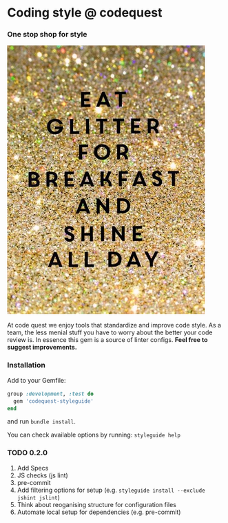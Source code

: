 # Coding style @ codequest
### One stop shop for style
![Eat glitter for breakfast](eat-glitter.jpg)

At code quest we enjoy tools that standardize and improve code style. As a team,
 the less menial stuff you have to worry about the better your code review is.
In essence this gem is a source of linter configs.
**Feel free to suggest improvements.**


### Installation
Add to your Gemfile:
```ruby
group :development, :test do
  gem 'codequest-styleguide'
end
```
and run `bundle install`.

You can check available options by running: `styleguide help`

### TODO 0.2.0
1. Add Specs
2. JS checks (js lint)
3. pre-commit
4. Add filtering options for setup (e.g. `styleguide install --exclude jshint jslint`)
5. Think about reoganising structure for configuration files
6. Automate local setup for dependencies (e.g. pre-commit)
